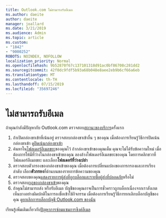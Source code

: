 ```yaml
---
title: Outlook.com ไม่สามารถรับอีเมล
ms.author: daeite
author: daeite
manager: joallard
ms.date: 3/21/2019
ms.audience: Admin
ms.topic: article
ms.custom:
- "1842"
- "9000252"
ROBOTS: NOINDEX, NOFOLLOW
localization_priority: Normal
ms.openlocfilehash: 9b52870f67c137101318d91ac0bf86708c281dd2
ms.sourcegitcommit: 42f0dc9fdf5b93a68b048e8aee2eb9b6cf66a6eb
ms.translationtype: MT
ms.contentlocale: th-TH
ms.lasthandoff: 07/15/2019
ms.locfileid: "35697246"
---
```

# <a name="cant-receive-email"></a>ไม่สามารถรับอีเมล

ถ้าคุณกำลังมีปัญหากับ Outlook.com ตรวจสอบ[สถานะของบริการ](https://go.microsoft.com/fwlink/p/?linkid=837482)ครั้งแรก

1. ถ้าเปิดกล่องขาเข้าที่เน้นอยู่ ตรวจสอบกล่องขาเข้าอื่น ๆ ของคุณ เมื่อต้องการเรียนรู้วิธีการปิดเน้นกล่องขาเข้า ดู[ปิดเน้นกล่องขาเข้า](https://support.office.com/article/f714d94d-9e63-4217-9ccb-6cb2986aa1b2?wt.mc_id=Office_Outlook_com_Alchemy)
1. ค้นหาใน[โฟลเดอร์อีเมลขยะ](https://outlook.live.com/mail/junkemail)ของคุณไว้ ถ้ากล่องขาเข้าของคุณเต็ม คุณจะไม่ได้รับข้อความใหม่ เมื่อต้องการให้มีที่ว่างในกล่องขาเข้าของคุณ ลองล้างโฟลเดอร์อีเมลขยะของคุณ โดยการคลิกขวาที่โฟลเดอร์อีเมลขยะ และเลือก**โฟลเดอร์ที่ว่างเปล่า**
1. ตรวจสอบตัวกรองของกล่องขาเข้าของคุณ เมื่อต้องการเปลี่ยนแปลงของการกรองและการเรียงลำดับ เลือก**ตัวกรอง**ที่ด้านบนของรายการข้อความของคุณ
1. ตรวจสอบของคุณ[แสดงรายการผู้ส่งที่ถูกบล็อกและรายชื่อผู้ส่งที่ปลอดภัย](https://outlook.live.com/mail/options/mail/junkEmail)หรือไม่
1. ตรวจสอบ[กฎของกล่องขาเข้า](https://outlook.live.com/mail/options/mail/rules)ของคุณ
1. ถ้าคุณไม่สามารถส่ง หรือรับอีเมล บัญชีของคุณอาจเป็นการชั่วคราวถูกบล็อกเนื่องจากเราสังเกตเห็นบางอย่างผิดปกติในการลงชื่อเข้าใช้กิจกรรม เมื่อต้องการเรียนรู้วิธีการยกเลิกบล็อกบัญชีของคุณ ดู[ยกเลิกการบล็อกบัญชี Outlook.com ของฉัน](https://support.office.com/article/f4ad2701-d166-4d8b-8a6a-9af2a1f8a4c4?wt.mc_id=Office_Outlook_com_Alchemy)

เรียนรู้เพิ่มเติมเกี่ยวกับ[ปัญหาการซ่อมแซมการซิงค์อีเมล](https://support.office.com/article/d39e3341-8d79-4bf1-b3c7-ded602233642?wt.mc_id=Office_Outlook_com_Alchemy)